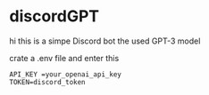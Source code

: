 # discordGPT
hi this is a simpe Discord bot the used GPT-3 model

crate a .env file and enter this
```
API_KEY =your_openai_api_key
TOKEN=discord_token
```

